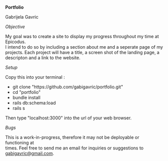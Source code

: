 **Portfolio**

Gabrijela Gavric

*Objective*

My goal was to create a site to display my progress throughout my time at Epicodus.<br>
I intend to do so by including a section about me and a seperate page of my <br>
projects. Each project will have a title, a screen shot of the landing page, a <br>
descripton and a link to the website.

*Setup*

Copy this into your terminal :
<ul>
  <li>git clone "https://github.com/gabigavric/portfolio.git"</li>
  <li>cd "portfolio"</li>
  <li>bundle install</li>
  <li>rails db:schema:load</li>
  <li>rails s</li>
</ul>
Then type "localhost:3000" into the url of your web browser.

*Bugs*

This is a work-in-progress, therefore it may not be deployable or functioning at <br>
times. Feel free to send me an email for inquiries or suggestions to <br>
gabigavric@gmail.com.
